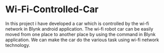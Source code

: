# Wi-Fi-Controlled-Car
In this project i have developed a car which is controlled by the wi-fi network in Blynk android application. The wi-fi robot car can be easily moved from one place to another place by using the command in Blynk application. We can make the car do the various task using wi-fi network technology.
